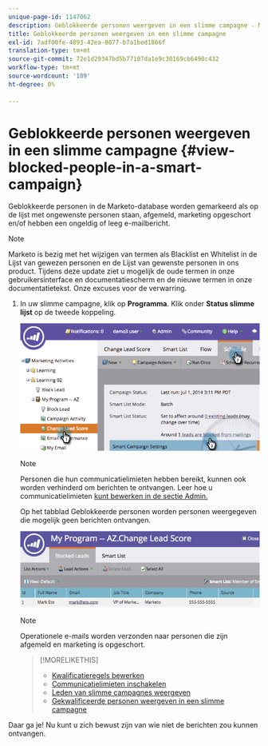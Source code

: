 ```yaml
---
unique-page-id: 1147062
description: Geblokkeerde personen weergeven in een slimme campagne - Marketo Docs - Productdocumentatie
title: Geblokkeerde personen weergeven in een slimme campagne
exl-id: 7adf00fe-4893-42ea-8077-b7a1bed1866f
translation-type: tm+mt
source-git-commit: 72e1d29347bd5b77107da1e9c30169cb6490c432
workflow-type: tm+mt
source-wordcount: '189'
ht-degree: 0%

---
```


# Geblokkeerde personen weergeven in een slimme campagne {#view-blocked-people-in-a-smart-campaign}

Geblokkeerde personen in de Marketo-database worden gemarkeerd als op de lijst met ongewenste personen staan, afgemeld, marketing opgeschort en/of hebben een ongeldig of leeg e-mailbericht.

>[!NOTE]
>
>Marketo is bezig met het wijzigen van termen als Blacklist en Whitelist in de Lijst van gewezen personen en de Lijst van gewenste personen in ons product. Tijdens deze update ziet u mogelijk de oude termen in onze gebruikersinterface en documentatiescherm en de nieuwe termen in onze documentatietekst. Onze excuses voor de verwarring.

1. In uw slimme campagne, klik op **Programma**. Klik onder **Status slimme lijst** op de tweede koppeling.

   ![](assets/image2014-9-22-16-3a47-3a38.png)

   >[!NOTE]
   >
   >Personen die hun communicatielimieten hebben bereikt, kunnen ook worden verhinderd om berichten te ontvangen. Leer hoe u communicatielimieten [kunt bewerken in de sectie Admin.](/help/marketo/product-docs/administration/email-setup/enable-communication-limits.md)

   Op het tabblad Geblokkeerde personen worden personen weergegeven die mogelijk geen berichten ontvangen.

   ![](assets/image2014-9-22-16-3a48-3a11.png)

   >[!NOTE]
   >
   >Operationele e-mails worden verzonden naar personen die zijn afgemeld en marketing is opgeschort.

   >[!MORELIKETHIS]
   >
   >* [Kwalificatieregels bewerken](/help/marketo/product-docs/core-marketo-concepts/smart-campaigns/using-smart-campaigns/edit-qualification-rules-in-a-smart-campaign.md)
   >* [Communicatielimieten inschakelen](/help/marketo/product-docs/administration/email-setup/enable-communication-limits.md)
   >* [Leden van slimme campagnes weergeven](/help/marketo/product-docs/core-marketo-concepts/smart-campaigns/smart-campaign-data/view-smart-campaign-members.md)
   >* [Gekwalificeerde personen weergeven in een slimme campagne](/help/marketo/product-docs/core-marketo-concepts/smart-campaigns/smart-campaign-data/view-qualified-people-in-a-smart-campaign.md)


Daar ga je! Nu kunt u zich bewust zijn van wie niet de berichten zou kunnen ontvangen.
